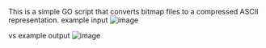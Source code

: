 This is a simple GO script that converts bitmap files to a compressed ASCII representation. 
example input 
![image](https://github.com/madbailey/BitMap/assets/83782902/159c086b-40b0-48a4-9fa0-51882d855654)


vs example output
![image](https://github.com/madbailey/BitMap/assets/83782902/c3574f10-b985-4ae4-9af1-9475e705f457)
